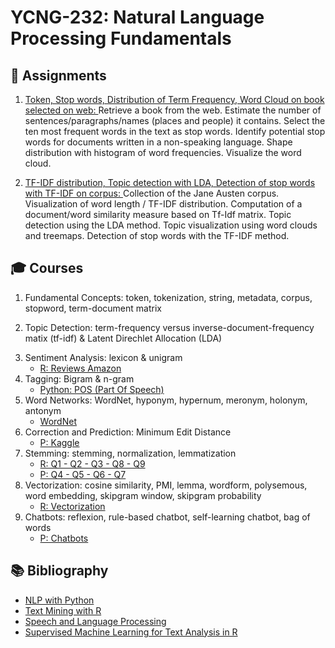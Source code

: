 # YCNG-232: Natural Language Processing Fundamentals

## :rocket: Assignments
1. [Token, Stop words, Distribution of Term Frequency, Word Cloud on book selected on web: ](https://github.com/MNLepage08/YCNG-232/blob/main/Week_1_LSI.ipynb)Retrieve a book from the web. Estimate the number of sentences/paragraphs/names (places and people) it contains. Select the ten most frequent words in the text as stop words. Identify potential stop words for documents written in a non-speaking language. Shape distribution with histogram of word frequencies. Visualize the word cloud.<p>
2. [TF-IDF distribution, Topic detection with LDA, Detection of stop words with TF-IDF on corpus: ](https://github.com/MNLepage08/YCNG-232/blob/main/Week_2_R.ipynb)Collection of the Jane Austen corpus. Visualization of word length / TF-IDF distribution. Computation of a document/word similarity measure based on Tf-Idf matrix. Topic detection using the LDA method. Topic visualization using word clouds and treemaps. Detection of stop words with the TF-IDF method.<p>


## :mortar_board: Courses

1. Fundamental Concepts: token, tokenization, string, metadata, corpus, stopword, term-document matrix<p>
2. Topic Detection: term-frequency versus inverse-document-frequency matix (tf-idf) & Latent Direchlet Allocation (LDA)<p>
3. Sentiment Analysis: lexicon & unigram
   - [R: Reviews Amazon](https://github.com/MNLepage08/YCNG-232/blob/main/Week_3_R.ipynb)
4. Tagging: Bigram & n-gram
   - [Python: POS (Part Of Speech)](https://github.com/MNLepage08/YCNG-232/blob/main/Week_4_P.ipynb)
5. Word Networks: WordNet, hyponym, hypernum, meronym, holonym, antonym
   - [WordNet](https://github.com/MNLepage08/YCNG-232/blob/main/Week_5_P.ipynb)
6. Correction and Prediction: Minimum Edit Distance
   - [P: Kaggle](https://github.com/MNLepage08/YCNG-232/blob/main/Week_6_P.ipynb)
7. Stemming: stemming, normalization, lemmatization
   - [R: Q1 - Q2 - Q3 - Q8 - Q9](https://github.com/MNLepage08/YCNG-232/blob/main/Week_7_R.ipynb)
   - [P: Q4 - Q5 - Q6 - Q7](https://github.com/MNLepage08/YCNG-232/blob/main/Week_7_P.ipynb)
8. Vectorization: cosine similarity, PMI, lemma, wordform, polysemous, word embedding, skipgram window, skipgram probability
   - [R: Vectorization](https://github.com/MNLepage08/YCNG-232/blob/main/Week_8_R.ipynb)
9. Chatbots: reflexion, rule-based chatbot, self-learning chatbot, bag of words
   - [P: Chatbots](https://github.com/MNLepage08/YCNG-232/blob/main/Week_9_P.ipynb)


## :books: Bibliography
* [NLP with Python](https://tjzhifei.github.io/resources/NLTK.pdf)
* [Text Mining with R](https://www.tidytextmining.com)
* [Speech and Language Processing](https://web.stanford.edu/~jurafsky/slp3/)
* [Supervised Machine Learning for Text Analysis in R](https://smltar.com)
